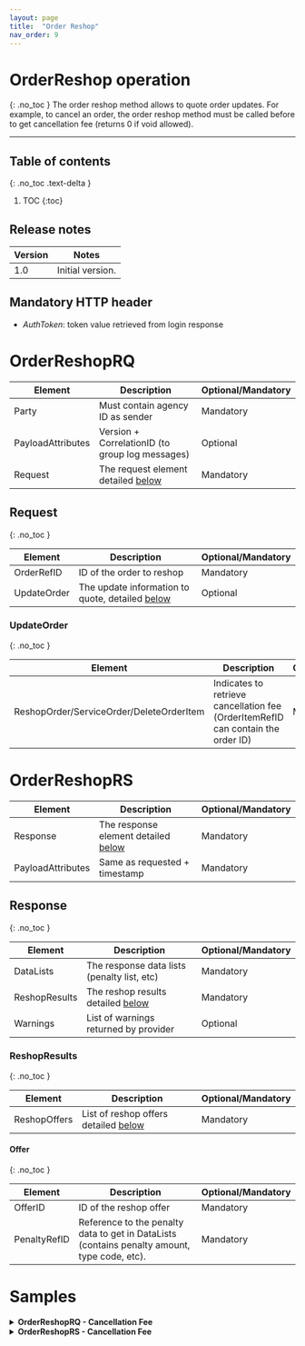 ```yaml
---
layout: page
title:  "Order Reshop"
nav_order: 9
---
```


# OrderReshop operation
{: .no_toc }
The order reshop method allows to quote order updates. For example, to cancel an order, the order reshop method must be called before to get cancellation fee (returns 0 if void allowed).

---------------------------------------

## Table of contents
{: .no_toc .text-delta }

1. TOC
{:toc}

## Release notes

| Version | Notes |
| --- | --- |
| 1.0 | Initial version. |

## Mandatory HTTP header

- *AuthToken*: token value retrieved from login response

# OrderReshopRQ

| Element | Description | Optional/Mandatory |
| --- | --- | --- |
| Party | Must contain agency ID as sender | Mandatory |
| PayloadAttributes | Version + CorrelationID (to group log messages) | Optional |
| Request | The request element detailed [below](#request) | Mandatory |

## Request
{: .no_toc }

| Element | Description | Optional/Mandatory |
| --- | --- | --- |
| OrderRefID | ID of the order to reshop | Mandatory |
| UpdateOrder | The update information to quote, detailed [below](#updateorder) | Optional |

### UpdateOrder
{: .no_toc }

| Element | Description | Optional/Mandatory |
| --- | --- | --- |
| ReshopOrder/ServiceOrder/DeleteOrderItem | Indicates to retrieve cancellation fee (OrderItemRefID can contain the order ID) | Mandatory |

# OrderReshopRS

| Element | Description | Optional/Mandatory |
| --- | --- | --- |
| Response | The response element detailed [below](#response) | Mandatory |
| PayloadAttributes | Same as requested + timestamp | Mandatory |

## Response
{: .no_toc }

| Element | Description | Optional/Mandatory |
| --- | --- | --- |
| DataLists | The response data lists (penalty list, etc) | Mandatory |
| ReshopResults | The reshop results detailed [below](#reshopresults) | Mandatory |
| Warnings | List of warnings returned by provider | Optional |

### ReshopResults
{: .no_toc }

| Element | Description | Optional/Mandatory |
| --- | --- | --- |
| ReshopOffers | List of reshop offers detailed [below](#offer) | Mandatory |

#### Offer
{: .no_toc }

| Element | Description | Optional/Mandatory |
| --- | --- | --- |
| OfferID | ID of the reshop offer | Mandatory |
| PenaltyRefID | Reference to the penalty data to get in DataLists (contains penalty amount, type code, etc). | Mandatory |

# Samples

<details>
  <summary><b>OrderReshopRQ - Cancellation Fee</b></summary>

{% highlight xml %}
<?xml version="1.0" encoding="UTF-8" standalone="yes"?>
<IATA_OrderReshopRQ xmlns="http://www.iata.org/IATA/2015/00/2019.2/IATA_OrderReshopRQ">
    <Party>
        <Sender>
            <TravelAgency>
                <AgencyID>agency1234</AgencyID>
            </TravelAgency>
        </Sender>
    </Party>
    <PayloadAttributes>
        <CorrelationID>c3421ac5-96cd-3aed-b40b-aca63b056173</CorrelationID>
        <VersionNumber>19.2</VersionNumber>
    </PayloadAttributes>
    <Request>
        <OrderRefID>544759</OrderRefID>
        <UpdateOrder>
            <ReshopOrder>
                <ServiceOrder>
                    <DeleteOrderItem>
                        <OrderItemRefID>544759</OrderItemRefID>
                    </DeleteOrderItem>
                </ServiceOrder>
            </ReshopOrder>
        </UpdateOrder>
    </Request>
</IATA_OrderReshopRQ>
{% endhighlight %}

</details>

<details>
  <summary><b>OrderReshopRS - Cancellation Fee</b></summary>

{% highlight xml %}
<?xml version="1.0" encoding="UTF-8" standalone="yes"?>
<IATA_OrderReshopRS xmlns="http://www.iata.org/IATA/2015/00/2019.2/IATA_OrderReshopRS">
    <Response>
        <DataLists>
            <PenaltyList>
                <Penalty>
                    <CancelFeeInd>true</CancelFeeInd>
                    <PenaltyID>PNL1</PenaltyID>
                    <Price>
                        <TotalAmount>0</TotalAmount>
                    </Price>
                    <TypeCode>Cancellation</TypeCode>
                </Penalty>
            </PenaltyList>
        </DataLists>
        <ReshopResults>
            <ReshopOffers>
                <Offer>
                    <OfferID>5185fe97-0eaa-42fc-96f8-00dfcf7331f0</OfferID>
                    <PenaltyRefID>PNL1</PenaltyRefID>
                </Offer>
            </ReshopOffers>
        </ReshopResults>
    </Response>
    <PayloadAttributes>
        <CorrelationID>c3421ac5-96cd-3aed-b40b-aca63b056173</CorrelationID>
        <Timestamp>2021-02-04T10:27:23.022+01:00</Timestamp>
        <VersionNumber>19.2</VersionNumber>
    </PayloadAttributes>
</IATA_OrderReshopRS>
{% endhighlight %}

</details>
